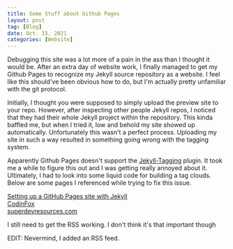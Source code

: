 ```yaml
---
title: Some Stuff about Github Pages
layout: post
tag: [Blog]
date: Oct. 15, 2021
categories: [Website]
---
```


Debugging this site was a lot more of a pain in the ass than I thought it would be. After an extra day of website work, I finally managed to get my Github Pages to recognize my Jekyll source repository as a website. I feel like this should've been obvious how to do, but I'm actually pretty unfamiliar with the git protocol.

Initially, I thought you were supposed to simply upload the preview site to your repo. However, after inspecting other people Jekyll repos, I noticed that they had their whole Jekyll project within the repository. This kinda baffled me, but when I tried it, low and behold my site showed up automatically. Unfortunately this wasn't a perfect process. Uploading my site in such a way resulted in something going wrong with the tagging system.

Apparently Github Pages doesn't support the [Jekyll-Tagging](https://github.com/pattex/jekyll-tagging) plugin. It took me a while to figure this out and I was getting really annoyed about it. Ultimately, I had to look into some liquid code for building a tag clouds. Below are some pages I referenced while trying to fix this issue.

[Setting up a GitHub Pages site with Jekyll](https://docs.github.com/en/pages/setting-up-a-github-pages-site-with-jekyll)\
[CodinFox](https://codinfox.github.io/dev/2015/03/06/use-tags-and-categories-in-your-jekyll-based-github-pages/)\
[superdevresources.com](https://superdevresources.com/tag-cloud-jekyll/)

I still need to get the RSS working. I don't think it's that important though

EDIT: Nevermind, I added an RSS feed.
